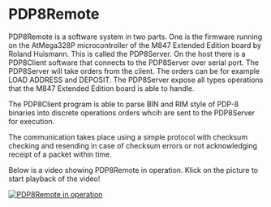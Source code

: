 # PDP8Remote

PDP8Remote is a software system in two parts. One is the firmware running on the AtMega328P microcontroller of the M847 Extended Edition board by Roland Huismann. This is called the PDP8Server. On the host there is a PDP8Client software that connects to the PDP8Server over serial port. The PDP8Server will take orders from the client. The orders can be for example LOAD ADDRESS and DEPOSIT. The PDP8Server expose all types operations that the M847 Extended Edition board is able to handle.

The PDP8Client program is able to parse BIN and RIM style of PDP-8 binaries into discrete operations orders whcih are sent to the PDP8Server for execution.

The communication takes place using a simple protocol with checksum checking and resending in case of checksum errors or not acknowledging receipt of a packet within time.

Below is a video showing PDP8Remote in operation. Klick on the picture to start playback of the video!

[![PDP8Remote in operation](http://img.youtube.com/vi/JFOzHFRHOXM/0.jpg)](http://www.youtube.com/watch?v=JFOzHFRHOXM)
